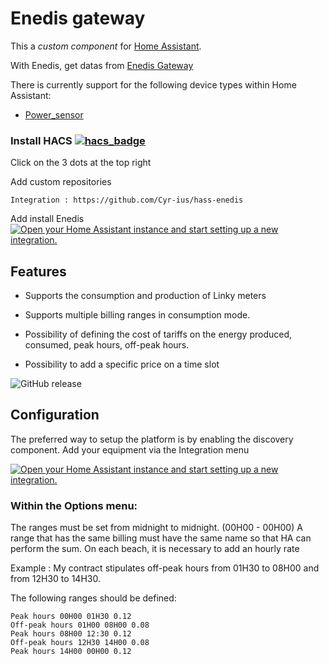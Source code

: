 # Enedis gateway
This a *custom component* for [Home Assistant](https://www.home-assistant.io/). 

With Enedis, get datas from [Enedis Gateway](https://enedisgateway.tech)

There is currently support for the following device types within Home Assistant:
* [Power_sensor](#sensor)



### Install HACS [![hacs_badge](https://img.shields.io/badge/HACS-Custom-orange.svg)](https://github.com/custom-components/hacs)

Click on the 3 dots at the top right

Add custom repositories

    Integration : https://github.com/Cyr-ius/hass-enedis

Add install Enedis [![Open your Home Assistant instance and start setting up a new integration.](https://my.home-assistant.io/badges/config_flow_start.svg)](https://my.home-assistant.io/redirect/config_flow_start/?domain=enedis)

## Features

- Supports the consumption and production of Linky meters

- Supports multiple billing ranges in consumption mode.

- Possibility of defining the cost of tariffs on the energy produced, consumed, peak hours, off-peak hours.

- Possibility to add a specific price on a time slot

![GitHub release](https://img.shields.io/github/release/Cyr-ius/hass-enedis)


## Configuration

The preferred way to setup the platform is by enabling the discovery component.
Add your equipment via the Integration menu

[![Open your Home Assistant instance and start setting up a new integration.](https://my.home-assistant.io/badges/config_flow_start.svg)](https://my.home-assistant.io/redirect/config_flow_start/?domain=enedis)



### Within the Options menu:

The ranges must be set from midnight to midnight. (00H00 - 00H00)
A range that has the same billing must have the same name so that HA can perform the sum.
On each beach, it is necessary to add an hourly rate

Example :
My contract stipulates off-peak hours from 01H30 to 08H00 and from 12H30 to 14H30.

The following ranges should be defined:

    Peak hours 00H00 01H30 0.12
    Off-peak hours 01H00 08H00 0.08
    Peak hours 08H00 12:30 0.12
    Off-peak hours 12H30 14H00 0.08
    Peak hours 14H00 00H00 0.12

